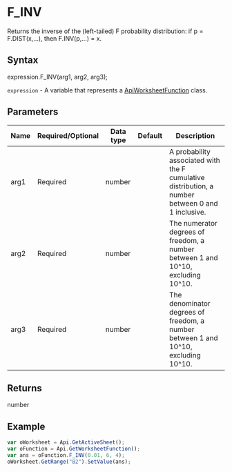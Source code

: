 # F_INV

Returns the inverse of the (left-tailed) F probability distribution: if p = F.DIST(x,...), then F.INV(p,...) = x.

## Syntax

expression.F_INV(arg1, arg2, arg3);

`expression` - A variable that represents a [ApiWorksheetFunction](../ApiWorksheetFunction.md) class.

## Parameters

| **Name** | **Required/Optional** | **Data type** | **Default** | **Description** |
| ------------- | ------------- | ------------- | ------------- | ------------- |
| arg1 | Required | number |  | A probability associated with the F cumulative distribution, a number between 0 and 1 inclusive. |
| arg2 | Required | number |  | The numerator degrees of freedom, a number between 1 and 10^10, excluding 10^10. |
| arg3 | Required | number |  | The denominator degrees of freedom, a number between 1 and 10^10, excluding 10^10. |

## Returns

number

## Example



```javascript
var oWorksheet = Api.GetActiveSheet();
var oFunction = Api.GetWorksheetFunction();
var ans = oFunction.F_INV(0.01, 6, 4);
oWorksheet.GetRange("B2").SetValue(ans);
```
